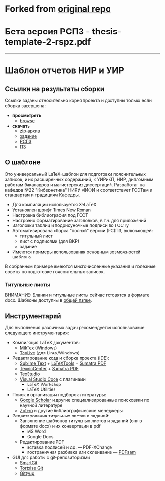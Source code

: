 # Forked from [original repo](https://gitlab.com/skibcsit/thesis-template/)

# Бета версия РСПЗ - thesis-template-2-rspz.pdf 



--------------------------------------------

# Шаблон отчетов НИР и УИР #

## Ссылки на результаты сборки ##

Ссылки заданы относительно корня проекта
и доступны только если сборка завершена:

- **просмотреть**
    - [browse](../-/jobs/artifacts/master/browse/?job=build)
- **скачать**
    - [zip-архив](../-/jobs/artifacts/master/download/?job=build)
    - [задание](../-/jobs/artifacts/master/raw/thesis-template-1-task.pdf?job=build)
    - [РСПЗ](../-/jobs/artifacts/master/raw/thesis-template-2-rspz.pdf?job=build)
    - [ПЗ](../-/jobs/artifacts/master/raw/thesis-template-3-pz.pdf?job=build)

## О шаблоне

Это универсальный LaTeX-шаблон для подготовки пояснительных записок, и их расширенных содержаний, к УИРиКП, НИР, дипломным работам бакалавров и магистерских диссертаций. Разработан на кафедра №22 "Кибернетика" НИЯУ МИФИ и соответствует ГОСТам и стандартам и традициям Кафедры.

* Для компиляции используется XeLaTeX
* Установлен шрифт Times New Roman
* Настроена библиография под ГОСТ
* Настроено форматирование заголовков, в т.ч. для приложений
* Заголовки таблиц и подрисуночные подписи по ГОСТу
* Автоматизирована сборка "полной" версии (РС)ПЗ, включающей:
    * титульный лист
    * лист с подписями (для ВКР)
    * задание
* Имеются примеры использования основным возможностей шаблона

В собранном примере имеются многочисленные указания и полезные советы по подготовке пояснительных записок.

### Титульные листы

ВНИМАНИЕ: Бланки и титульные листы сейчас готовятся в формате docx.
Шаблоны доступны в [общей папке](https://drive.google.com/open?id=1Cj2uL9AxFG5LvBQQhNU19ArThawpkKVw).

## Инструментарий ###

Для выполнения различных задач рекомендуется использование следующего инструментария:

* Компиляция LaTeX документов:
    * [MikTex](https://miktex.org/) (Windows)
    * [TexLive](https://tug.org/texlive/) (для Linux/Windows)
* Редактирование кода и сборка проекта (IDE):
    * [Sublime Text](https://www.sublimetext.com/) + [LaTeXTools](https://latextools.readthedocs.io/en/latest/) + [Sumatra PDF](http://www.sumatrapdfreader.org)
    * [TexnicCenter](http://www.texniccenter.org/) + [Sumatra PDF](https://www.sumatrapdfreader.org)
    * [TexStudio](https://www.texstudio.org/)
    * [Visual Studio Code](https://code.visualstudio.com/) с плагинами
        * LaTeX Workshop
        * LaTeX Utilities
* Поиск и организация подборок литературы:
    * [Google Scholar](https://scholar.google.ru/) и другие специализированные поисковики по научной литературе
    * [Zotero](https://www.zotero.org/) и другие библиографические менеджеры
* Редактирования титульных листов и заданий:
    * Заполнение шаблонов титульных листов и заданий (они в формате docx) и их конвертации в pdf
        * MS Word
        * Google Docs
    * Редактирование PDF
        * вставка подписей и др. — [PDF-XChange](https://www.tracker-software.com/product/pdf-xchange-editor)
        * постраничная разбивка или склеивание — [PDFsam](https://pdfsam.org/)
* GUI для работы с git-репозиториями
    * [SmartGit](https://www.syntevo.com/smartgit/)
    * [Tortoise Git](https://tortoisegit.org/)
    * [Gittyup](https://murmele.github.io/Gittyup/)
